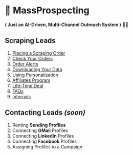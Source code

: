 # 🚀 MassProspecting

**( Just an AI-Driven, Multi-Channel Outreach System )** 🤖✨

## Scraping Leads

1. [Placing a Scraping Order](./docs/basic-users/1-placing-a-scraping-order.md)
2. [Check Your Orders](./docs/basic-users/2-check-your-orders.md)
3. [Order Alerts](./docs/basic-users/3-order-alerts.md)
4. [Downloading Your Data](./docs/basic-users/4-downloading-your-data.md)
5. [Using Personalization](./docs/basic-users/5-using-personalization.md)
6. [Affiliates Program](./docs/basic-users/6-affiliates-program.md)
7. [Life-Time Deal](./docs/basic-users/7-ltd.md)
8. [FAQs](./docs/basic-users/8-faqs.md)
9. [Internals](./docs/basic-users/9-internals.md)

## Contacting Leads _(soon)_

1. Renting **Sending Profiles**
2. Connecting **GMail** Profiles
3. Connecting **LinkedIn** Profiles
4. Connecting **Facebook** Profiles
5. Assigning Profiles to a Campaign

